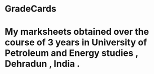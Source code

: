 # GradeCards
# My marksheets obtained over the course of 3 years in University of Petroleum and Energy studies , Dehradun , India .

